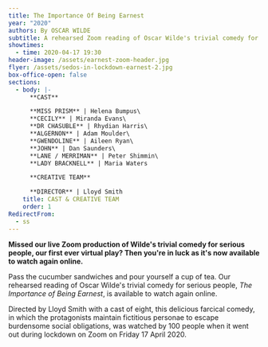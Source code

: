 ```yaml
---
title: The Importance Of Being Earnest
year: "2020"
authors: By OSCAR WILDE
subtitle: A rehearsed Zoom reading of Oscar Wilde's trivial comedy for serious people
showtimes:
  - time: 2020-04-17 19:30
header-image: /assets/earnest-zoom-header.jpg
flyer: /assets/sedos-in-lockdown-earnest-2.jpg
box-office-open: false
sections:
  - body: |-
      **CAST**

      **MISS PRISM** | Helena Bumpus\
      **CECILY** | Miranda Evans\
      **DR CHASUBLE** | Rhydian Harris\
      **ALGERNON** | Adam Moulder\
      **GWENDOLINE** | Aileen Ryan\
      **JOHN** | Dan Saunders\
      **LANE / MERRIMAN** | Peter Shimmin\
      **LADY BRACKNELL** | Maria Waters

      **CREATIVE TEAM**

      **DIRECTOR** | Lloyd Smith
    title: CAST & CREATIVE TEAM
    order: 1
RedirectFrom:
  - ss
---
```

**Missed our live Zoom production of Wilde's trivial comedy for serious people, our first ever virtual play? Then you're in luck as it's now available to watch again online.**

Pass the cucumber sandwiches and pour yourself a cup of tea. Our rehearsed reading of Oscar Wilde's trivial comedy for serious people, *The Importance of Being Earnest*, is available to watch again online.

Directed by Lloyd Smith with a cast of eight, this delicious farcical comedy, in which the protagonists maintain fictitious personae to escape burdensome social obligations, was watched by 100 people when it went out during lockdown on Zoom on Friday 17 April 2020.

<div class="video-responsive"><?# YouTube xv_-iUU4NG8 /?></div>
